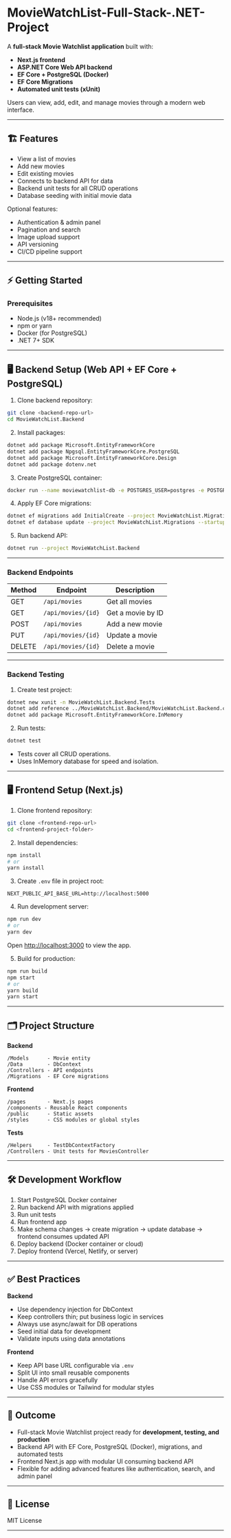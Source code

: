 # MovieWatchList-Full-Stack-.NET-Project

A **full-stack Movie Watchlist application** built with:

* **Next.js frontend**
* **ASP.NET Core Web API backend**
* **EF Core + PostgreSQL (Docker)**
* **EF Core Migrations**
* **Automated unit tests (xUnit)**

Users can view, add, edit, and manage movies through a modern web interface.

---

## 🏗 Features

* View a list of movies
* Add new movies
* Edit existing movies
* Connects to backend API for data
* Backend unit tests for all CRUD operations
* Database seeding with initial movie data

Optional features:

* Authentication & admin panel
* Pagination and search
* Image upload support
* API versioning
* CI/CD pipeline support

---

## ⚡ Getting Started

### Prerequisites

* Node.js (v18+ recommended)
* npm or yarn
* Docker (for PostgreSQL)
* .NET 7+ SDK

---

## 🖥 Backend Setup (Web API + EF Core + PostgreSQL)

1. Clone backend repository:

```bash
git clone <backend-repo-url>
cd MovieWatchList.Backend
```

2. Install packages:

```bash
dotnet add package Microsoft.EntityFrameworkCore
dotnet add package Npgsql.EntityFrameworkCore.PostgreSQL
dotnet add package Microsoft.EntityFrameworkCore.Design
dotnet add package dotenv.net
```

3. Create PostgreSQL container:

```bash
docker run --name moviewatchlist-db -e POSTGRES_USER=postgres -e POSTGRES_PASSWORD=yourpassword -e POSTGRES_DB=MovieWatchListDb -p 5432:5432 -d postgres
```

4. Apply EF Core migrations:

```bash
dotnet ef migrations add InitialCreate --project MovieWatchList.Migrations --startup-project MovieWatchList.Backend
dotnet ef database update --project MovieWatchList.Migrations --startup-project MovieWatchList.Backend
```

5. Run backend API:

```bash
dotnet run --project MovieWatchList.Backend
```

---

### Backend Endpoints

| Method | Endpoint           | Description       |
| ------ | ------------------ | ----------------- |
| GET    | `/api/movies`      | Get all movies    |
| GET    | `/api/movies/{id}` | Get a movie by ID |
| POST   | `/api/movies`      | Add a new movie   |
| PUT    | `/api/movies/{id}` | Update a movie    |
| DELETE | `/api/movies/{id}` | Delete a movie    |

---

### Backend Testing

1. Create test project:

```bash
dotnet new xunit -n MovieWatchList.Backend.Tests
dotnet add reference ../MovieWatchList.Backend/MovieWatchList.Backend.csproj
dotnet add package Microsoft.EntityFrameworkCore.InMemory
```

2. Run tests:

```bash
dotnet test
```

* Tests cover all CRUD operations.
* Uses InMemory database for speed and isolation.

---

## 🖥 Frontend Setup (Next.js)

1. Clone frontend repository:

```bash
git clone <frontend-repo-url>
cd <frontend-project-folder>
```

2. Install dependencies:

```bash
npm install
# or
yarn install
```

3. Create `.env` file in project root:

```
NEXT_PUBLIC_API_BASE_URL=http://localhost:5000
```

4. Run development server:

```bash
npm run dev
# or
yarn dev
```

Open [http://localhost:3000](http://localhost:3000) to view the app.

5. Build for production:

```bash
npm run build
npm start
# or
yarn build
yarn start
```

---

## 🗂 Project Structure

**Backend**

```
/Models      - Movie entity
/Data        - DbContext
/Controllers - API endpoints
/Migrations  - EF Core migrations
```

**Frontend**

```
/pages       - Next.js pages
/components - Reusable React components
/public      - Static assets
/styles      - CSS modules or global styles
```

**Tests**

```
/Helpers     - TestDbContextFactory
/Controllers - Unit tests for MoviesController
```

---

## 🛠 Development Workflow

1. Start PostgreSQL Docker container
2. Run backend API with migrations applied
3. Run unit tests
4. Run frontend app
5. Make schema changes → create migration → update database → frontend consumes updated API
6. Deploy backend (Docker container or cloud)
7. Deploy frontend (Vercel, Netlify, or server)

---

## ✅ Best Practices

**Backend**

* Use dependency injection for DbContext
* Keep controllers thin; put business logic in services
* Always use async/await for DB operations
* Seed initial data for development
* Validate inputs using data annotations

**Frontend**

* Keep API base URL configurable via `.env`
* Split UI into small reusable components
* Handle API errors gracefully
* Use CSS modules or Tailwind for modular styles

---

## 🔑 Outcome

* Full-stack Movie Watchlist project ready for **development, testing, and production**
* Backend API with EF Core, PostgreSQL (Docker), migrations, and automated tests
* Frontend Next.js app with modular UI consuming backend API
* Flexible for adding advanced features like authentication, search, and admin panel

---

## 📄 License

MIT License

---
